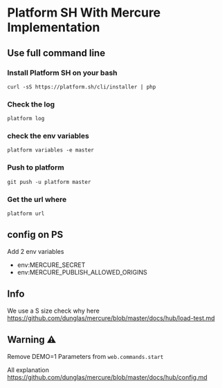 # Platform SH With Mercure Implementation

## Use full command line
### Install Platform SH on your bash
```curl -sS https://platform.sh/cli/installer | php```

### Check the log
```platform log```

### check the env variables
```platform variables -e master```

### Push to platform 
```git push -u platform master ```

### Get the url where
```platform url```

## config on PS
Add 2 env variables

* env:MERCURE_SECRET
* env:MERCURE_PUBLISH_ALLOWED_ORIGINS

## Info 
We use a S size check why here https://github.com/dunglas/mercure/blob/master/docs/hub/load-test.md

## Warning ⚠️
Remove DEMO=1 Parameters from `web.commands.start`

All explanation https://github.com/dunglas/mercure/blob/master/docs/hub/config.md